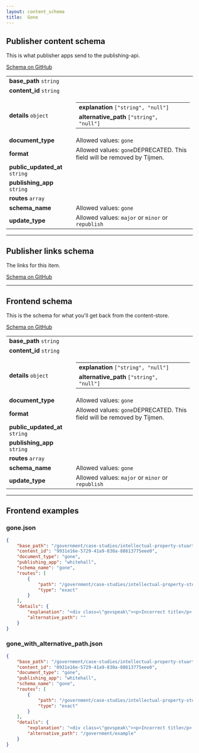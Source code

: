 ```yaml
---
layout: content_schema
title:  Gone
---
```


## Publisher content schema

This is what publisher apps send to the publishing-api.

[Schema on GitHub](https://raw.githubusercontent.com/alphagov/govuk-content-schemas/master/dist/formats/gone/publisher_v2/schema.json)

<table class='schema-table'><tr><td><strong>base_path</strong> <code>string</code></td> <td></td></tr>
<tr><td><strong>content_id</strong> <code>string</code></td> <td></td></tr>
<tr><td><strong>details</strong> <code>object</code></td> <td><table class='schema-table'><tr><td><strong>explanation</strong> <code>["string", "null"]</code></td> <td></td></tr>
<tr><td><strong>alternative_path</strong> <code>["string", "null"]</code></td> <td></td></tr></table></td></tr>
<tr><td><strong>document_type</strong> </td> <td>Allowed values: <code>gone</code></td></tr>
<tr><td><strong>format</strong> </td> <td>Allowed values: <code>gone</code>DEPRECATED. This field will be removed by Tijmen.</td></tr>
<tr><td><strong>public_updated_at</strong> <code>string</code></td> <td></td></tr>
<tr><td><strong>publishing_app</strong> <code>string</code></td> <td></td></tr>
<tr><td><strong>routes</strong> <code>array</code></td> <td></td></tr>
<tr><td><strong>schema_name</strong> </td> <td>Allowed values: <code>gone</code></td></tr>
<tr><td><strong>update_type</strong> </td> <td>Allowed values: <code>major</code> or <code>minor</code> or <code>republish</code></td></tr></table>



---

## Publisher links schema

The links for this item.

[Schema on GitHub](https://raw.githubusercontent.com/alphagov/govuk-content-schemas/master/dist/formats/gone/publisher_v2/links.json)



---

## Frontend schema

This is the schema for what you'll get back from the content-store.

[Schema on GitHub](https://raw.githubusercontent.com/alphagov/govuk-content-schemas/master/dist/formats/gone/frontend/schema.json)

<table class='schema-table'><tr><td><strong>base_path</strong> <code>string</code></td> <td></td></tr>
<tr><td><strong>content_id</strong> <code>string</code></td> <td></td></tr>
<tr><td><strong>details</strong> <code>object</code></td> <td><table class='schema-table'><tr><td><strong>explanation</strong> <code>["string", "null"]</code></td> <td></td></tr>
<tr><td><strong>alternative_path</strong> <code>["string", "null"]</code></td> <td></td></tr></table></td></tr>
<tr><td><strong>document_type</strong> </td> <td>Allowed values: <code>gone</code></td></tr>
<tr><td><strong>format</strong> </td> <td>Allowed values: <code>gone</code>DEPRECATED. This field will be removed by Tijmen.</td></tr>
<tr><td><strong>public_updated_at</strong> <code>string</code></td> <td></td></tr>
<tr><td><strong>publishing_app</strong> <code>string</code></td> <td></td></tr>
<tr><td><strong>routes</strong> <code>array</code></td> <td></td></tr>
<tr><td><strong>schema_name</strong> </td> <td>Allowed values: <code>gone</code></td></tr>
<tr><td><strong>update_type</strong> </td> <td>Allowed values: <code>major</code> or <code>minor</code> or <code>republish</code></td></tr></table>

---

## Frontend examples


### gone.json
```json
{
	"base_path": "/government/case-studies/intellectual-property-stuart-scott",
	"content_id": "9931e16e-5729-41a9-830a-88613775eee0",
	"document_type": "gone",
	"publishing_app": "whitehall",
	"schema_name": "gone",
	"routes": [
		{
			"path": "/government/case-studies/intellectual-property-stuart-scott",
			"type": "exact"
		}
	],
	"details": {
		"explanation": "<div class=\"govspeak\"><p>Incorrect title</p> </div>",
		"alternative_path": ""
	}
}

```

### gone_with_alternative_path.json
```json
{
	"base_path": "/government/case-studies/intellectual-property-stuart-scotty",
	"content_id": "0931e16e-5729-41a9-830a-88613775eee0",
	"document_type": "gone",
	"publishing_app": "whitehall",
	"schema_name": "gone",
	"routes": [
		{
			"path": "/government/case-studies/intellectual-property-stuart-scotty",
			"type": "exact"
		}
	],
	"details": {
		"explanation": "<div class=\"govspeak\"><p>Incorrect title</p> </div>",
		"alternative_path": "/government/example"
	}
}

```



